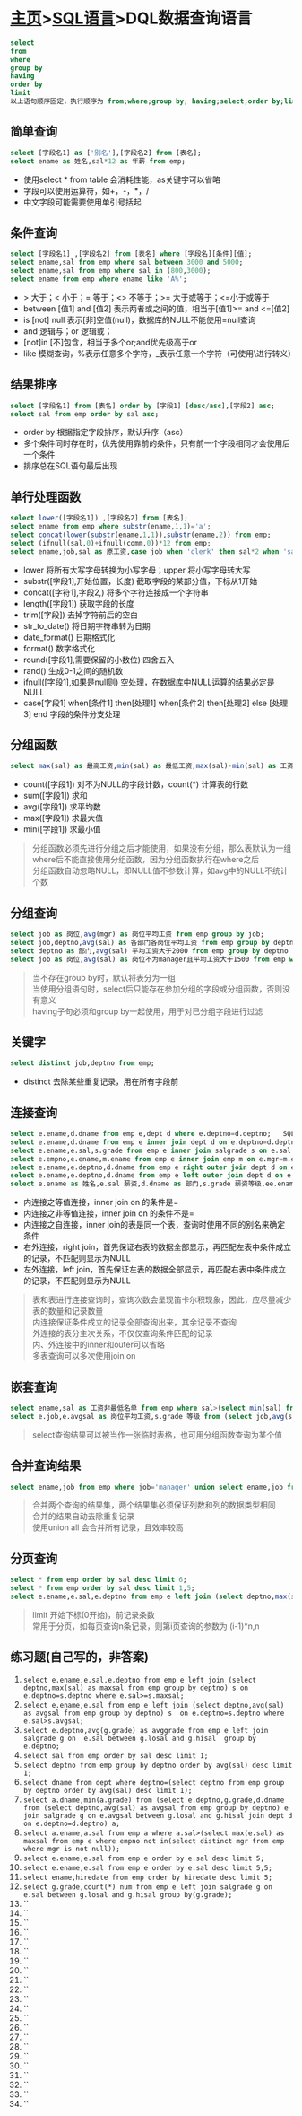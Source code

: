 # [主页](../README.md)>[SQL语言](SQL语言.md)>DQL数据查询语言

```SQL
select
from 
where
group by
having 
order by
limit 
以上语句顺序固定，执行顺序为 from;where;group by; having;select;order by;limit;
```
## 简单查询
```SQL
select [字段名1] as ['别名'],[字段名2] from [表名];
select ename as 姓名,sal*12 as 年薪 from emp;
```
- 使用select * from table 会消耗性能，as关键字可以省略
- 字段可以使用运算符，如+，-，*，/
- 中文字段可能需要使用单引号括起
## 条件查询
```SQL
select [字段名1] ,[字段名2] from [表名] where [字段名][条件][值];
select ename,sal from emp where sal between 3000 and 5000;
select ename,sal from emp where sal in (800,3000);
select ename from emp where ename like 'A%';
```
- \> 大于；< 小于；= 等于；<> 不等于；>= 大于或等于；<=小于或等于
- between [值1] and [值2] 表示两者或之间的值，相当于[值1]>= and <=[值2]
- is [not] null 表示[非]空值(null)，数据库的NULL不能使用=null查询
- and 逻辑与；or 逻辑或；
- [not]in [不]包含，相当于多个or;and优先级高于or
- like 模糊查询，%表示任意多个字符，_表示任意一个字符（可使用\进行转义）

## 结果排序
```SQL
select [字段名1] from [表名] order by [字段1] [desc/asc],[字段2] asc;
select sal from emp order by sal asc;
```
- order by 根据指定字段排序，默认升序（asc）
- 多个条件同时存在时，优先使用靠前的条件，只有前一个字段相同才会使用后一个条件
- 排序总在SQL语句最后出现
## 单行处理函数
```SQL
select lower([字段名1]) ,[字段名2] from [表名];
select ename from emp where substr(ename,1,1)='a';
select concat(lower(substr(ename,1,1)),substr(ename,2)) from emp;
select (ifnull(sal,0)+ifnull(comm,0))*12 from emp;
select ename,job,sal as 原工资,case job when 'clerk' then sal*2 when 'salesman' then sal*4 else 0 end as 新工资 from emp;
```
- lower 将所有大写字母转换为小写字母；upper 将小写字母转大写
- substr([字段1],开始位置，长度) 截取字段的某部分值，下标从1开始
- concat([字符1],字段2,) 将多个字符连接成一个字符串
- length([字段1]) 获取字段的长度
- trim([字段]) 去掉字符前后的空白
- str_to_date() 将日期字符串转为日期
- date_format() 日期格式化
- format() 数字格式化
- round([字段1],需要保留的小数位) 四舍五入
- rand() 生成0-1之间的随机数
- ifnull([字段1],如果是null则) 空处理，在数据库中NULL运算的结果必定是NULL
- case[字段1] when[条件1] then[处理1]  when[条件2] then[处理2] else [处理3] end 字段的条件分支处理
## 分组函数
```SQL
select max(sal) as 最高工资,min(sal) as 最低工资,max(sal)-min(sal) as 工资差 from emp;
```
- count([字段1]) 对不为NULL的字段计数，count(*) 计算表的行数
- sum([字段1]) 求和
- avg([字段1]) 求平均数
- max([字段1]) 求最大值
- min([字段1]) 求最小值

>分组函数必须先进行分组之后才能使用，如果没有分组，那么表默认为一组  
>where后不能直接使用分组函数，因为分组函数执行在where之后  
>分组函数自动忽略NULL，即NULL值不参数计算，如avg中的NULL不统计个数
## 分组查询
```SQL
select job as 岗位,avg(mgr) as 岗位平均工资 from emp group by job;
select job,deptno,avg(sal) as 各部门各岗位平均工资 from emp group by deptno,job;
select deptno as 部门,avg(sal) 平均工资大于2000 from emp group by deptno having avg(sal)>2000;
select job as 岗位,avg(sal) as 岗位不为manager且平均工资大于1500 from emp where job<>'manager' group by job having avg(sal)>1500 order by 岗位不为manager且平均工资大于1500 desc;
```
>当不存在group by时，默认将表分为一组  
>当使用分组语句时，select后只能存在参加分组的字段或分组函数，否则没有意义  
>having子句必须和group by一起使用，用于对已分组字段进行过滤
## 关键字
```SQL
select distinct job,deptno from emp;
```
- distinct 去除某些重复记录，用在所有字段前
## 连接查询
```SQL
select e.ename,d.dname from emp e,dept d where e.deptno=d.deptno;   SQL92语言，不推荐使用
select e.ename,d.dname from emp e inner join dept d on e.deptno=d.deptno; SQL99语法
select e.ename,e.sal,s.grade from emp e inner join salgrade s on e.sal between s.losal and s.hisal;
select e.empno,e.ename,m.ename from emp e inner join emp m on e.mgr=m.empno;
select e.ename,e.deptno,d.dname from emp e right outer join dept d on e.deptno=d.deptno;
select e.ename,e.deptno,d.dname from emp e left outer join dept d on e.deptno=d.deptno;
select e.ename as 姓名,e.sal 薪资,d.dname as 部门,s.grade 薪资等级,ee.ename as 上级 from emp e  join dept d on e.deptno=d.deptno join salgrade s on e.sal between s.losal and s.hisal left join emp ee on e.mgr=ee.empno;
```
- 内连接之等值连接，inner join on 的条件是=
- 内连接之非等值连接，inner join on 的条件不是=
- 内连接之自连接，inner join的表是同一个表，查询时使用不同的别名来确定条件
- 右外连接，right join，首先保证右表的数据全部显示，再匹配左表中条件成立的记录，不匹配则显示为NULL
- 左外连接，left join，首先保证左表的数据全部显示，再匹配右表中条件成立的记录，不匹配则显示为NULL

>表和表进行连接查询时，查询次数会呈现笛卡尔积现象，因此，应尽量减少表的数量和记录数量  
>内连接保证条件成立的记录全部查询出来，其余记录不查询  
>外连接的表分主次关系，不仅仅查询条件匹配的记录  
>内、外连接中的inner和outer可以省略  
>多表查询可以多次使用join on
## 嵌套查询
```SQL
select ename,sal as 工资非最低名单 from emp where sal>(select min(sal) from emp) order by sal;
select e.job,e.avgsal as 岗位平均工资,s.grade 等级 from (select job,avg(sal) as avgsal from emp group by job) e join salgrade s on e.avgsal between s.losal and s.hisal;
```
>select查询结果可以被当作一张临时表格，也可用分组函数查询为某个值
## 合并查询结果
```SQL
select ename,job from emp where job='manager' union select ename,job from emp where job is not NULL;
```
>合并两个查询的结果集，两个结果集必须保证列数和列的数据类型相同  
>合并的结果自动去除重复记录  
>使用union all 会合并所有记录，且效率较高

## 分页查询
```SQL
select * from emp order by sal desc limit 6;
select * from emp order by sal desc limit 1,5;
select e.ename,e.sal,e.deptno from emp e left join (select deptno,max(sal) as maxsal from emp group by deptno) s on e.deptno=s.deptno where e.sal>=s.maxsal;
```
>limit 开始下标(0开始)，前记录条数  
>常用于分页，如每页查询n条记录，则第i页查询的参数为 (i-1)*n,n

## 练习题(自己写的，非答案)
1. `select e.ename,e.sal,e.deptno from emp e left join (select deptno,max(sal) as maxsal from emp group by deptno) s on e.deptno=s.deptno where e.sal>=s.maxsal;`
2. `select e.ename,e.sal from emp e left join (select deptno,avg(sal) as avgsal from emp group by deptno) s  on e.deptno=s.deptno where e.sal>s.avgsal;`
3. `select e.deptno,avg(g.grade) as avggrade from emp e left join  salgrade g on  e.sal between g.losal and g.hisal  group by e.deptno;`
4. `select sal from emp order by sal desc limit 1;  `
5. `select deptno from emp group by deptno order by avg(sal) desc limit 1;`
6. `select dname from dept where deptno=(select deptno from emp group by deptno order by avg(sal) desc limit 1);`
7. `select a.dname,min(a.grade) from (select e.deptno,g.grade,d.dname from (select deptno,avg(sal) as avgsal from emp group by deptno) e join salgrade g on e.avgsal between g.losal and g.hisal join dept d on e.deptno=d.deptno) a;`
8. `select a.ename,a.sal from emp a where a.sal>(select max(e.sal) as maxsal from emp e where empno not in(select distinct mgr from emp where mgr is not null));`
9. `select e.ename,e.sal from emp e order by e.sal desc limit 5;`
10. `select e.ename,e.sal from emp e order by e.sal desc limit 5,5;`
11. `select ename,hiredate from emp order by hiredate desc limit 5;`
12. `select g.grade,count(*) num from emp e left join salgrade g on e.sal between g.losal and g.hisal group by(g.grade);`
13. ``
14. ``
15. ``
16. ``
17. ``
18. ``
19. ``
20. ``
21. ``
22. ``
23. ``
24. ``
25. ``
26. ``
27. ``
28. ``
29. ``
30. ``
31. ``
32. ``
33. ``
34. ``










```
